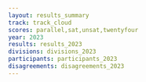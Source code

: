 ```yaml
---
layout: results_summary
track: track_cloud
scores: parallel,sat,unsat,twentyfour
year: 2023
results: results_2023
divisions: divisions_2023
participants: participants_2023
disagreements: disagreements_2023
---
```

